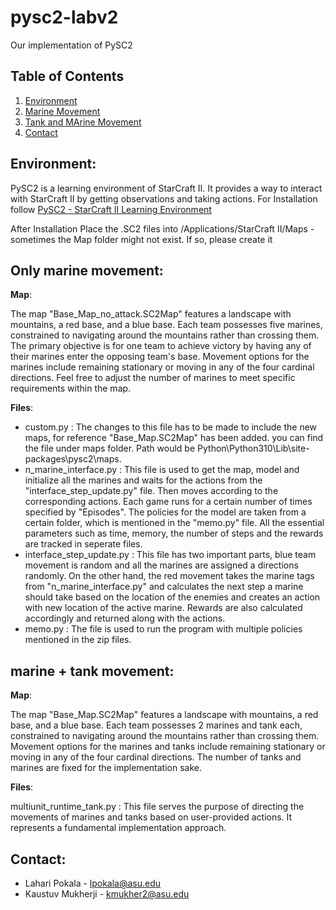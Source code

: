 # pysc2-labv2
Our implementation of PySC2

## Table of Contents

1. [Environment](#env)
2. [Marine Movement](#marine)
3. [Tank and MArine Movement](#marine-tank)
4. [Contact](#contact)

<a name="env"></a>
## Environment:

PySC2 is a learning environment of StarCraft II. It provides a way to interact with StarCraft II by getting observations and taking actions. For Installation follow [PySC2 - StarCraft II Learning Environment](https://github.com/deepmind/pysc2)

After Installation Place the .SC2 files into /Applications/StarCraft II/Maps -sometimes the Map folder might not exist. If so, please create it

<a name="marine"></a>
## Only marine movement:
**Map**:

The map "Base_Map_no_attack.SC2Map" features a landscape with mountains, a red base, and a blue base. Each team possesses five marines, constrained to navigating around the mountains rather than crossing them. The primary objective is for one team to achieve victory by having any of their marines enter the opposing team's base. Movement options for the marines include remaining stationary or moving in any of the four cardinal directions. Feel free to adjust the number of marines to meet specific requirements within the map.

**Files**:

* custom.py : The changes to this file has to be made to include the new maps, for reference "Base_Map.SC2Map" has been added. you can find the file under maps folder. Path would be Python\Python310\Lib\site-packages\pysc2\maps.
* n_marine_interface.py : This file is used to get the map, model and initialize all the marines and waits for the actions from the "interface_step_update.py" file. Then moves according to the corresponding actions. Each game runs for a certain number of times specified by "Episodes". The policies for the model are taken from a certain folder, which is mentioned in the "memo.py" file. All the essential parameters such as time, memory, the number of steps and the rewards are tracked in seperate files.
* interface_step_update.py : This file has two important parts, blue team movement is random and all the marines are assigned a directions randomly. On the other hand, the red movement takes the marine tags from "n_marine_interface.py" and calculates the next step a marine should take based on the location of the enemies and creates an action with new location of the active marine. Rewards are also calculated accordingly and returned along with the actions.
* memo.py : The file is used to run the program with multiple policies mentioned in the zip files.

<a name="marine-tank"></a>
## marine + tank movement:

**Map**:

The map "Base_Map.SC2Map" features a landscape with mountains, a red base, and a blue base. Each team possesses 2 marines and tank each, constrained to navigating around the mountains rather than crossing them. Movement options for the marines and tanks include remaining stationary or moving in any of the four cardinal directions. The number of tanks and marines are fixed for the implementation sake.

**Files**:

multiunit_runtime_tank.py : This file serves the purpose of directing the movements of marines and tanks based on user-provided actions. It represents a fundamental implementation approach.

<a name="contact"></a>
## Contact:

* Lahari Pokala - [lpokala@asu.edu](mailto:lpokala@asu.edu?)
* Kaustuv Mukherji - [kmukher2@asu.edu](mailto:kmukher2@asu.edu?)

